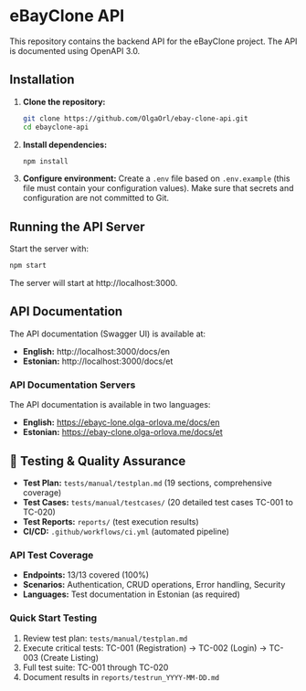 # eBayClone API

This repository contains the backend API for the eBayClone project. The API is documented using OpenAPI 3.0.

## Installation

1. **Clone the repository:**
   ```bash
   git clone https://github.com/OlgaOrl/ebay-clone-api.git
   cd ebayclone-api
   ```

2. **Install dependencies:**
   ```bash
   npm install
   ```

3. **Configure environment:**
   Create a `.env` file based on `.env.example` (this file must contain your configuration values). Make sure that secrets and configuration are not committed to Git.

## Running the API Server

Start the server with:
```bash
npm start
```

The server will start at http://localhost:3000.

## API Documentation

The API documentation (Swagger UI) is available at:
- **English:** http://localhost:3000/docs/en
- **Estonian:** http://localhost:3000/docs/et

### API Documentation Servers
The API documentation is available in two languages:
- **English:** https://ebayc-lone.olga-orlova.me/docs/en
- **Estonian:** https://ebay-clone.olga-orlova.me/docs/et

## 🧪 Testing & Quality Assurance

- **Test Plan:** `tests/manual/testplan.md` (19 sections, comprehensive coverage)
- **Test Cases:** `tests/manual/testcases/` (20 detailed test cases TC-001 to TC-020)
- **Test Reports:** `reports/` (test execution results)
- **CI/CD:** `.github/workflows/ci.yml` (automated pipeline)

### API Test Coverage
- **Endpoints:** 13/13 covered (100%)
- **Scenarios:** Authentication, CRUD operations, Error handling, Security
- **Languages:** Test documentation in Estonian (as required)

### Quick Start Testing
1. Review test plan: `tests/manual/testplan.md`
2. Execute critical tests: TC-001 (Registration) → TC-002 (Login) → TC-003 (Create Listing)
3. Full test suite: TC-001 through TC-020
4. Document results in `reports/testrun_YYYY-MM-DD.md`
